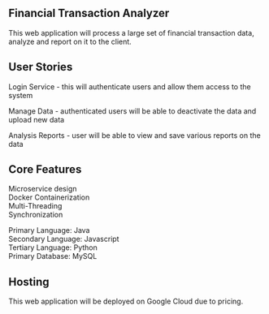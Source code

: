 Financial Transaction Analyzer
-----------------------------

This web application will process a large set of financial transaction data, analyze and report on it to the client.

User Stories
------------

Login Service - this will authenticate users and allow them access to the system  

Manage Data - authenticated users will be able to deactivate the data and upload new data  

Analysis Reports - user will be able to view and save various reports on the data  

Core Features
-------------
Microservice design  
Docker Containerization  
Multi-Threading  
Synchronization  
  
Primary Language: Java  
Secondary Language: Javascript  
Tertiary Language: Python  
Primary Database: MySQL  
  
Hosting  
-------  

This web application will be deployed on Google Cloud due to pricing.